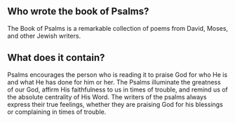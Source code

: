 ## Who wrote the book of Psalms?
The Book of Psalms is a remarkable collection of poems from David, Moses, and other Jewish writers.

## What does it contain?
Psalms encourages the person who is reading it to praise God for who He is and what He has done for him or her. The Psalms illuminate the greatness of our God, affirm His faithfulness to us in times of trouble, and remind us of the absolute centrality of His Word. The writers of the psalms always express their true feelings, whether they are praising God for his blessings or complaining in times of trouble.
